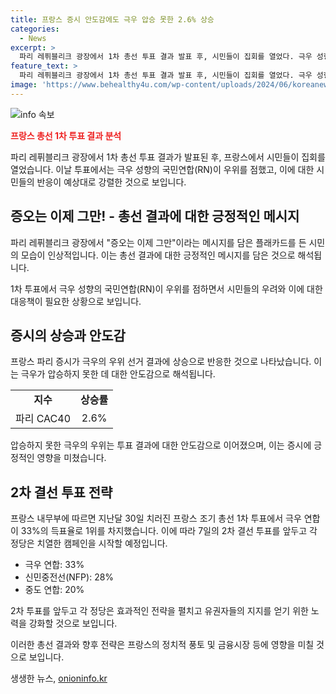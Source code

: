 ```yaml
---
title: 프랑스 증시 안도감에도 극우 압승 못한 2.6% 상승
categories:
  - News
excerpt: >
  파리 레퓌블리크 광장에서 1차 총선 투표 결과 발표 후, 시민들이 집회를 열었다. 극우 성향의 국민연합(RN)이 우세를 차지했으나, 극우가 압승하지 못한 데 대한 안도감에서 프랑스 증시가 상승 출발했다. 2차 결선 투표를 앞두고 치열한 캠페인이 예정되어있다.
feature_text: >
  파리 레퓌블리크 광장에서 1차 총선 투표 결과 발표 후, 시민들이 집회를 열었다. 극우 성향의 국민연합(RN)이 우세를 차지했으나, 극우가 압승하지 못한 데 대한 안도감에서 프랑스 증시가 상승 출발했다. 2차 결선 투표를 앞두고 치열한 캠페인이 예정되어있다.
image: 'https://www.behealthy4u.com/wp-content/uploads/2024/06/koreanews.jpg'
---
```


<p><img src="https://www.behealthy4u.com/wp-content/uploads/2024/06/koreanews.jpg" alt="info 속보" /></p>

<p><b><span style="color: #ee2323;">프랑스 총선 1차 투표 결과 분석</span></b></p>

<p>파리 레퓌블리크 광장에서 1차 총선 투표 결과가 발표된 후, 프랑스에서 시민들이 집회를 열었습니다. 이날 투표에서는 극우 성향의 국민연합(RN)이 우위를 점했고, 이에 대한 시민들의 반응이 예상대로 강렬한 것으로 보입니다.</p>

<h2>증오는 이제 그만! - 총선 결과에 대한 긍정적인 메시지</h2>

<p>파리 레퓌블리크 광장에서 "증오는 이제 그만"이라는 메시지를 담은 플래카드를 든 시민의 모습이 인상적입니다. 이는 총선 결과에 대한 긍정적인 메시지를 담은 것으로 해석됩니다.</p>

<p data-ke-size="size16">1차 투표에서 극우 성향의 국민연합(RN)이 우위를 점하면서 시민들의 우려와 이에 대한 대응책이 필요한 상황으로 보입니다.</p>

<h2>증시의 상승과 안도감</h2>

<p>프랑스 파리 증시가 극우의 우위 선거 결과에 상승으로 반응한 것으로 나타났습니다. 이는 극우가 압승하지 못한 데 대한 안도감으로 해석됩니다.</p>

<table>
  <tr>
    <td style="text-align: center; height: 17px;"><b>지수</b></td>
    <td style="text-align: center; height: 17px;"><b>상승률</b></td>
  </tr>
  <tr>
    <td style="text-align: center; height: 17px;">파리 CAC40</td>
    <td style="text-align: center; height: 17px;">2.6%</td>
  </tr>
</table>

<p data-ke-size="size16">압승하지 못한 극우의 우위는 투표 결과에 대한 안도감으로 이어졌으며, 이는 증시에 긍정적인 영향을 미쳤습니다.</p>

<h2>2차 결선 투표 전략</h2>

<p>프랑스 내무부에 따르면 지난달 30일 치러진 프랑스 조기 총선 1차 투표에서 극우 연합이 33%의 득표율로 1위를 차지했습니다. 이에 따라 7일의 2차 결선 투표를 앞두고 각 정당은 치열한 캠페인을 시작할 예정입니다.</p>

<ul>
  <li>극우 연합: 33%</li>
  <li>신민중전선(NFP): 28%</li>
  <li>중도 연합: 20%</li>
</ul>

<p data-ke-size="size16">2차 투표를 앞두고 각 정당은 효과적인 전략을 펼치고 유권자들의 지지를 얻기 위한 노력을 강화할 것으로 보입니다.</p>

<p>이러한 총선 결과와 향후 전략은 프랑스의 정치적 풍토 및 금융시장 등에 영향을 미칠 것으로 보입니다.</p>
생생한 뉴스, <a href="https://onioninfo.kr" rel="dofollow">onioninfo.kr</a>


